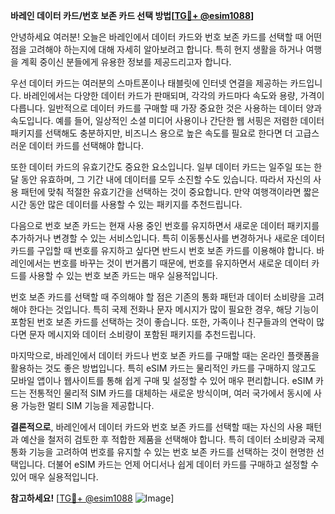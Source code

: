 **바레인 데이터 카드/번호 보존 카드 선택 방법[[TG💪+ @esim1088](https://t.me/s/esim1088)]**

안녕하세요 여러분! 오늘은 바레인에서 데이터 카드와 번호 보존 카드를 선택할 때 어떤 점을 고려해야 하는지에 대해 자세히 알아보려고 합니다. 특히 현지 생활을 하거나 여행을 계획 중이신 분들에게 유용한 정보를 제공드리고자 합니다.

우선 데이터 카드는 여러분의 스마트폰이나 태블릿에 인터넷 연결을 제공하는 카드입니다. 바레인에서는 다양한 데이터 카드가 판매되며, 각각의 카드마다 속도와 용량, 가격이 다릅니다. 일반적으로 데이터 카드를 구매할 때 가장 중요한 것은 사용하는 데이터 양과 속도입니다. 예를 들어, 일상적인 소셜 미디어 사용이나 간단한 웹 서핑은 저렴한 데이터 패키지를 선택해도 충분하지만, 비즈니스 용으로 높은 속도를 필요로 한다면 더 고급스러운 데이터 카드를 선택해야 합니다.

또한 데이터 카드의 유효기간도 중요한 요소입니다. 일부 데이터 카드는 일주일 또는 한 달 동안 유효하며, 그 기간 내에 데이터를 모두 소진할 수도 있습니다. 따라서 자신의 사용 패턴에 맞춰 적절한 유효기간을 선택하는 것이 중요합니다. 만약 여행객이라면 짧은 시간 동안 많은 데이터를 사용할 수 있는 패키지를 추천드립니다.

다음으로 번호 보존 카드는 현재 사용 중인 번호를 유지하면서 새로운 데이터 패키지를 추가하거나 변경할 수 있는 서비스입니다. 특히 이동통신사를 변경하거나 새로운 데이터 카드를 구입할 때 번호를 유지하고 싶다면 반드시 번호 보존 카드를 이용해야 합니다. 바레인에서는 번호를 바꾸는 것이 번거롭기 때문에, 번호를 유지하면서 새로운 데이터 카드를 사용할 수 있는 번호 보존 카드는 매우 실용적입니다.

번호 보존 카드를 선택할 때 주의해야 할 점은 기존의 통화 패턴과 데이터 소비량을 고려해야 한다는 것입니다. 특히 국제 전화나 문자 메시지가 많이 필요한 경우, 해당 기능이 포함된 번호 보존 카드를 선택하는 것이 좋습니다. 또한, 가족이나 친구들과의 연락이 많다면 문자 메시지와 데이터 소비량이 포함된 패키지를 추천드립니다.

마지막으로, 바레인에서 데이터 카드나 번호 보존 카드를 구매할 때는 온라인 플랫폼을 활용하는 것도 좋은 방법입니다. 특히 eSIM 카드는 물리적인 카드를 구매하지 않고도 모바일 앱이나 웹사이트를 통해 쉽게 구매 및 설정할 수 있어 매우 편리합니다. eSIM 카드는 전통적인 물리적 SIM 카드를 대체하는 새로운 방식이며, 여러 국가에서 동시에 사용 가능한 멀티 SIM 기능을 제공합니다.

**결론적으로**, 바레인에서 데이터 카드와 번호 보존 카드를 선택할 때는 자신의 사용 패턴과 예산을 철저히 검토한 후 적합한 제품을 선택해야 합니다. 특히 데이터 소비량과 국제 통화 기능을 고려하여 번호를 유지할 수 있는 번호 보존 카드를 선택하는 것이 현명한 선택입니다. 더불어 eSIM 카드는 언제 어디서나 쉽게 데이터 카드를 구매하고 설정할 수 있어 매우 실용적입니다.

**참고하세요!** [[TG💪+ @esim1088](https://t.me/s/esim1088) ![Image](https://i.postimg.cc/Y0z9fWf4/image.png)]